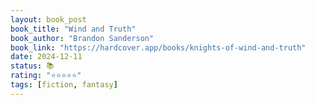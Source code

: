 ```yaml
---
layout: book_post
book_title: "Wind and Truth"
book_author: "Brandon Sanderson"
book_link: "https://hardcover.app/books/knights-of-wind-and-truth"
date: 2024-12-11
status: 📚
rating: "⭐️⭐️⭐️⭐️⭐️"
tags: [fiction, fantasy]
---
```

